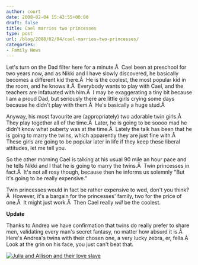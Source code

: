 ```yaml
---
author: court
date: 2008-02-04 15:43:55+00:00
draft: false
title: Cael marries two princesses
type: post
url: /blog/2008/02/04/cael-marries-two-princesses/
categories:
- Family News
---
```


Let's turn on the Dad filter here for a minute.Â  Cael been at preschool for two years now, and as Nikki and I have slowly discovered, he basically becomes a different kid there.Â  He is the coolest, the most popular kid in the room, and he knows it.Â  Everybody wants to play with Cael, and the teachers are infatuated with him.Â  I may be exaggerating a tiny bit because I am a proud Dad, but seriously there are little girls crying some days because he didn't play with them.Â  He's basically a huge stud.Â 

Anyway, his most favourite are (appropriately) two adorable twin girls.Â  They play together all of the time.Â  Later, he is going to be soooo mad he didn't know what puberty was at the time.Â  Lately the talk has been that he is going to marry the twins, which apparently they are just fine with.Â  These girls are going to be popular later in life if they keep these liberal attitudes, let me tell you.

So the other morning Cael is talking at his usual 90 mile an hour pace and he tells Nikki and I that he is going to marry the twins.Â  Twin princesses in fact.Â  It's not all rosy though, because then he informs us solemnly "But it's going to be really expensive."

Twin princesses would in fact be rather expensive to wed, don't you think?Â  However, it's a bargain for the princesses' family, two for the price of one.Â  It might just work.Â  Then Cael really _will_ be the coolest.

**Update**

Thanks to Andrea we have confirmation that twins do really prefer to share men, validating every man's secret fantasy, no matter how absurd it is.Â  Here's Andrea's twins with their chosen one, a very lucky zebra, er, fella.Â  Look at the grin on his face, you just can't beat that.

[![Julia and Allison and their love slave](http://www.vallentyne.com/blog/wp-content/uploads/2008/02/jevanacostumes2.jpg)
](http://www.vallentyne.com/blog/wp-content/uploads/2008/02/jevanacostumes2.jpg)
